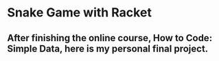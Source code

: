 # Snake Game with Racket

## After finishing the online course, How to Code: Simple Data, here is my personal final project.
